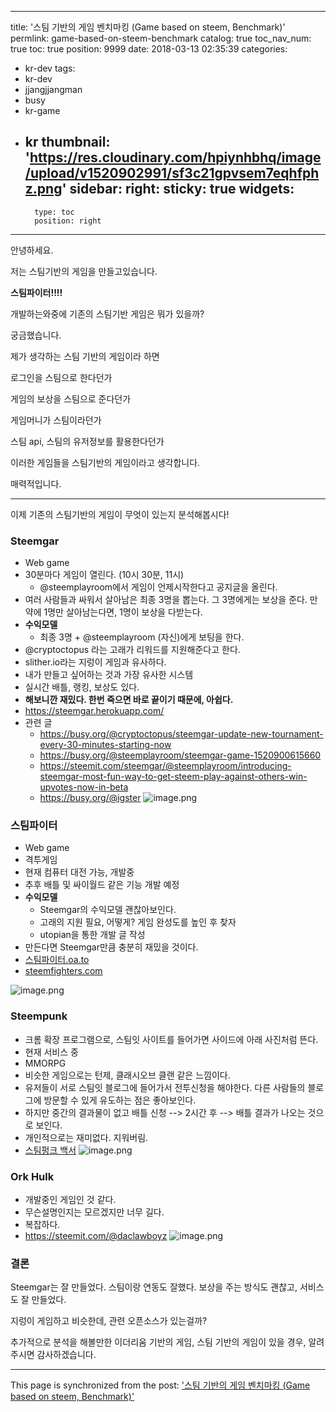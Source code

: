 
---
title: '스팀 기반의 게임 벤치마킹 (Game based on steem, Benchmark)'
permlink: game-based-on-steem-benchmark
catalog: true
toc_nav_num: true
toc: true
position: 9999
date: 2018-03-13 02:35:39
categories:
- kr-dev
tags:
- kr-dev
- jjangjjangman
- busy
- kr-game
- kr
thumbnail: 'https://res.cloudinary.com/hpiynhbhq/image/upload/v1520902991/sf3c21gpvsem7eqhfphz.png'
sidebar:
    right:
        sticky: true
widgets:
    -
        type: toc
        position: right
---


안녕하세요.

저는 스팀기반의 게임을 만들고있습니다.

**스팀파이터!!!!**

개발하는와중에 기존의 스팀기반 게임은 뭐가 있을까?

궁금했습니다.

제가 생각하는 스팀 기반의 게임이라 하면

로그인을 스팀으로 한다던가

게임의 보상을 스팀으로 준다던가

게임머니가 스팀이라던가

스팀 api, 스팀의 유저정보를 활용한다던가

이러한 게임들을 스팀기반의 게임이라고 생각합니다.

매력적입니다.

------

이제 기존의 스팀기반의 게임이 무엇이 있는지 분석해봅시다!

### Steemgar
* Web game
* 30분마다 게임이 열린다. (10시 30분, 11시)
    * @steemplayroom에서 게임이 언제시작한다고 공지글을 올린다.
* 여러 사람들과 싸워서 살아남은 최종 3명을 뽑는다. 그 3명에게는 보상을 준다.
만약에 1명만 살아남는다면, 1명이 보상을 다받는다.
* **수익모델**
    * 최종 3명 + @steemplayroom (자신)에게 보팅을 한다.
* @cryptoctopus 라는 고래가 리워드를 지원해준다고 한다.
* slither.io라는 지렁이 게임과 유사하다.
* 내가 만들고 싶어하는 것과 가장 유사한 시스템
* 실시간 배틀, 랭킹, 보상도 있다.
* **해보니깐 재밌다. 한번 죽으면 바로 끝이기 때문에, 아쉽다.**
* https://steemgar.herokuapp.com/
* 관련 글
    * https://busy.org/@cryptoctopus/steemgar-update-new-tournament-every-30-minutes-starting-now
    * https://busy.org/@steemplayroom/steemgar-game-1520900615660
    * https://steemit.com/steemgar/@steemplayroom/introducing-steemgar-most-fun-way-to-get-steem-play-against-others-win-upvotes-now-in-beta
    * https://busy.org/@igster
![image.png](https://res.cloudinary.com/hpiynhbhq/image/upload/v1520902991/sf3c21gpvsem7eqhfphz.png)

### 스팀파이터

* Web game
* 격투게임
* 현재 컴퓨터 대전 가능, 개발중
* 추후 배틀 및 싸이월드 같은 기능 개발 예정
* **수익모델**
    * Steemgar의 수익모델 괜찮아보인다.
    * 고래의 지원 필요, 어떻게? 게임 완성도를 높인 후 찾자
    * utopian을 통한 개발 글 작성
* 만든다면 Steemgar만큼 충분히 재밌을 것이다.
* [스팀파이터.oa.to](http://스팀파이터.oa.to)
* [steemfighters.com](http://steemfighters.com)


![image.png](https://res.cloudinary.com/hpiynhbhq/image/upload/v1520903365/wj2weeggcktbqlinniqi.png)



### Steempunk
* 크롬 확장 프로그램으로, 스팀잇 사이트를 들어가면 사이드에 아래 사진처럼 뜬다.
* 현재 서비스 중
* MMORPG
* 비슷한 게임으로는 턴제, 클래시오브 클랜 같은 느낌이다.
* 유저들이 서로 스팀잇 블로그에 들어가서 전투신청을 해야한다. 
다른 사람들의 블로그에 방문할 수 있게 유도하는 점은 좋아보인다.
* 하지만 중간의 결과물이 없고 배틀 신청 --> 2시간 후 --> 배틀 결과가 나오는 것으로 보인다.
* 개인적으로는 재미없다. 지워버림.
* [스팀펑크 백서](https://www.steempunk.net/media/cache/Steempunknet/Whitepapers/steempunk-net_-_whitepaper_-_english.pdf)
![image.png](https://res.cloudinary.com/hpiynhbhq/image/upload/v1520902098/sn1qzkpbahtdidyeclns.png)

### Ork Hulk

* 개발중인 게임인 것 같다.
* 무슨설명인지는 모르겠지만 너무 길다.
* 복잡하다.
* https://steemit.com/@daclawboyz
![image.png](https://res.cloudinary.com/hpiynhbhq/image/upload/v1520471446/sl70y8djlv0ocfvoqz5h.png)

### 결론
Steemgar는 잘 만들었다.
스팀이랑 연동도 잘했다.
보상을 주는 방식도 괜찮고, 서비스도 잘 만들었다.

지렁이 게임하고 비슷한데, 관련 오픈소스가 있는걸까?

추가적으로 분석을 해볼만한
이더리움 기반의 게임, 스팀 기반의 게임이 있을 경우,
알려주시면 감사하겠습니다.

- - -

This page is synchronized from the post: ['스팀 기반의 게임 벤치마킹 (Game based on steem, Benchmark)'](https://steemit.com/@jacobyu/game-based-on-steem-benchmark)
